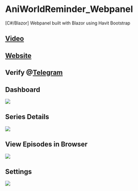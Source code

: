 # AniWorldReminder_Webpanel
[C#/Blazor] Webpanel built with Blazor using Havit Bootstrap

## [Video](https://vimeo.com/921474892)
## [Website](https://aniworldweb.solidserver.xyz)
## Verify @[Telegram](https://t.me/AniWorldReminderBot)

## Dashboard
![](https://reducemy.link/p/4WRCFh)

## Series Details
![](https://reducemy.link/p/4WRCFj)

## View Episodes in Browser
![](https://reducemy.link/p/4WRCFk)

## Settings
![](https://reducemy.link/p/4WRCFm)
